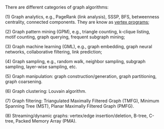 There are different categories of graph algorithms: 

(1) Graph analytics, e.g., PageRank (link analysis), SSSP, BFS, betweenness centrality, connected components. 
They are know as [vertex programs](https://shawnliu.me/post/vertex-centric-graph-processing-the-what-and-why/);

(2) Graph pattern mining (GPM), e.g., triangle counting, k-clique listing, motif counting, graph querying, frequent subgraph mining;

(3) Graph machine learning (GML), e.g., graph embedding, graph neural networks, collaborative filtering, link prediction;

(4) Graph sampling, e.g., random walk, neighbor sampling, subgraph sampling, layer-wise sampling, etc.

(5) Graph manipulation: graph construction/generation, graph partitioning, graph coarsening.

(6) Graph clustering: Louvain algorithm.

(7) Graph filtering: Triangulated Maximally Filtered Graph (TMFG), Minimum Spanning Tree (MST), Planar Maximally Filtered Graph (PMFG).

(8) Streaming/dynamic graphs: vertex/edge insertion/deletion, B-tree, C-tree, Packed Memory Array (PMA).
